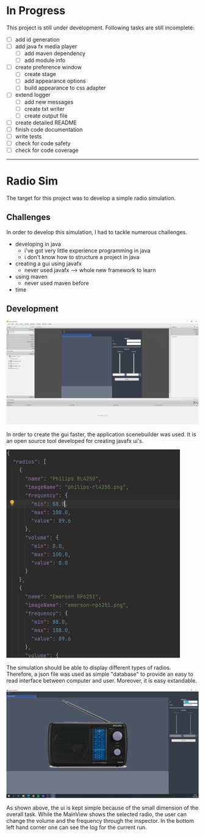 # In Progress

This project is still under development. Following tasks are still incomplete:

- [ ] add id generation
- [ ] add java fx media player
  - [ ] add maven dependency
  - [ ] add module info
- [ ] create preference window
  - [ ] create stage
  - [ ] add appearance options
  - [ ] build appearance to css adapter
- [ ] extend logger
  - [ ] add new messages
  - [ ] create txt writer
  - [ ] create output file
- [ ] create detailed README
- [ ] finish code documentation
- [ ] write tests
- [ ] check for code safety
- [ ] check for code coverage

---

# Radio Sim

The target for this project was to develop a simple radio simulation.

## Challenges

In order to develop this simulation, I had to tackle numerous challenges.

- developing in java
  * i've got very little experience programming in java
  * i don't know how to structure a project in java
- creating a gui using javafx
  * never used javafx --> whole new framework to learn
- using maven
  * never used maven before
- time

## Development

![img.png](images/scenebuilder.png)

In order to create the gui faster, the application scenebuilder was used. It is an open source tool developed for creating javafx ui's.

![img.png](images/json.png)

The simulation should be able to display different types of radios. Therefore, a json file was used as simple "database" to provide an easy to read interface between computer and user. Moreover, it is easy extandable.

![img.png](images/app.png)

As shown above, the ui is kept simple because of the small dimension of the overall task. While the MainView shows the selected radio, the user can change the volume and the frequency through the inspector. In the bottom left hand corner one can see the log for the current run.

